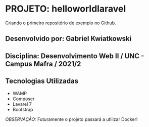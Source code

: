 # **PROJETO: helloworldlaravel**
Criando o primeiro repositório de exemplo no Github.

## **Desenvolvido por:** Gabriel Kwiatkowski
## **Disciplina:** Desenvolvimento Web II / UNC - Campus Mafra / 2021/2

## **Tecnologias Utilizadas**
* WAMP 
* Composer
* Lavarel 7
* Bootstrap

_OBSERVAÇÂO:_ Futuramente o projeto passará a utilizar Docker!